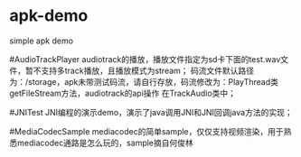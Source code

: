 # apk-demo
simple apk demo

#AudioTrackPlayer
audiotrack的播放，播放文件指定为sd卡下面的test.wav文件，暂不支持多track播放，且播放模式为stream；
码流文件默认路径为：/storage，apk未带测试码流，请自行存放，码流修改为：PlayThread类getFileStream方法，audiotrack的api操作
在TrackAudio类中；

#JNITest
JNI编程的演示demo，演示了java调用JNI和JNI回调java方法的实现；

#MediaCodecSample
mediacodec的简单sample，仅仅支持视频渲染，用于熟悉mediacodec通路是怎么玩的，sample摘自何俊林